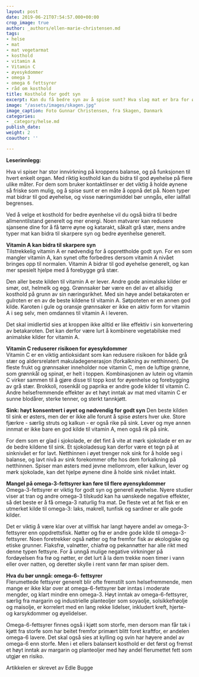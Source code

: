 ```yaml
---
layout: post
date: 2019-06-21T07:54:57.000+00:00
crop_image: true
author: _authors/ellen-marie-christensen.md
tags:
- helse
- mat
- mat vegetarmat
- kosthold
- vitamin A
- Vitamin C
- øyesykdommer
- omega 3
- omega 6 fettsyrer
- råd om kosthold
title: Kosthold for godt syn
excerpt: Kan du få bedre syn av å spise sunt? Hva slag mat er bra for øynene dine?
image: "/assets/images/skagen.jpg"
image_caption: Foto Gunnar Christensen, fra Skagen, Danmark
categories:
- _category/helse.md
publish_date: 
weight: 2
coauthor: ''

---
```

**Leserinnlegg:**

Hva vi spiser har stor innvirkning på kroppens balanse, og på funksjonen til hvert enkelt organ. Med riktig kosthold kan du bidra til god øyehelse på flere ulike måter. For dem som bruker kontaktlinser er det viktig å holde øynene så friske som mulig, og å spise sunt er en måte å oppnå det på. Noen typer mat bidrar til god øyehelse, og visse næringsmiddel bør unngås, eller iallfall begrenses.

Ved å velge et kosthold for bedre øyenhelse vil du også bidra til bedre allmenntilstand generelt og mer energi. Noen matvarer kan redusere sjansene dine for å få tørre øyne og katarakt, såkalt grå stær, mens andre typer mat kan bidra til skarpere syn og bedre øyenhelse generelt.

**Vitamin A kan bidra til skarpere syn**  
Tilstrekkelig vitamin A er nødvendig for å opprettholde godt syn. For en som mangler vitamin A, kan synet ofte forbedres dersom vitamin A nivået bringes opp til normalen. Vitamin A bidrar til god øyehelse generelt, og kan mer spesielt hjelpe med å forebygge grå stær.

Den aller beste kilden til vitamin A er lever. Andre gode animalske kilder er smør, ost, helmelk og egg. Grønnsaker bør være en del av et allsidig kosthold på grunn av sin næringsrikhet. Med sin høye andel betakaroten er gulroten er en av de beste kildene til vitamin A. Søtpoteten er en annen god kilde. Karoten i gule og oransje grønnsaker er ikke en aktiv form for vitamin A i seg selv, men omdannes til vitamin A i leveren.

Det skal imidlertid sies at kroppen ikke alltid er like effektiv i sin konvertering av betakaroten. Det kan derfor være lurt å kombinere vegetabilske med animalske kilder for vitamin A.

**Vitamin C reduserer risikoen for øyesykdommer**  
Vitamin C er en viktig antioksidant som kan redusere risikoen for både grå stær og aldersrelatert makuladegenerasjon (forkalkning av netthinnen). De fleste frukt og grønnsaker inneholder noe vitamin C, men de luftige grønne, som grønnkål og spinat, er helt i toppen. Kombinasjonen av lutein og vitamin C virker sammen til å gjøre disse til topp kost for øyenhelse og forebygging av grå stær. Brokkoli, rosenkål og paprika er andre gode kilder til vitamin C. Andre helsefremmende effekter av et høyt inntak av mat med vitamin C er sunne blodårer, sterke tenner, og sterkt tannkjøtt.

**Sink: høyt konsentrert i øyet og nødvendig for godt syn** Den beste kilden til sink er østers, men der er ikke alle forunt å spise østers hver uke. Store fjærkre - særlig struts og kalkun - er også rike på sink. Lever og mye annen innmat er ikke bare en god kilde til vitamin A, men også rik på sink.

For dem som er glad i sjokolade, er det fint å vite at mørk sjokolade er en av de bedre kildene til sink. Et sjokoladesug kan derfor være et tegn på at sinknivået er for lavt. Netthinnen i øyet trenger nok sink for å holde seg i balanse, og lavt nivå av sink forekommer ofte hos dem forkalkning på netthinnen. Spiser man østers med jevne mellomrom, eller kalkun, lever og mørk sjokolade, kan det hjelpe øynene dine å holde sink nivået intakt.

**Mangel på omega-3-fettsyrer kan føre til flere øyensykdommer**  
Omega-3-fettsyrer er viktig for godt syn og generell øyehelse. Nyere studier viser at tran og andre omega-3 tilskudd kan ha uønskede negative effekter, så det beste er å få omega-3 naturlig fra mat. De fleste vet at fet fisk er en utmerket kilde til omega-3: laks, makrell, tunfisk og sardiner er alle gode kilder.

Det er viktig å være klar over at villfisk har langt høyere andel av omega-3-fettsyrer enn oppdrettsfisk. Nøtter og frø er andre gode kilde til omega-3-fettsyrer. Noen foretrekker også nøtter og frø fremfor fisk av økologiske og etiske grunner. Flaksfrø, valnøtter, chiafrø og pekannøtter har alle rikt med denne typen fettsyre. For å unngå mulige negative virkninger på fordøyelsen fra frø og nøtter, er det lurt å la dem trekke noen timer i vann eller over natten, og deretter skylle i rent vann før man spiser dem.

**Hva du bør unngå: omega-6- fettsyrer**  
Flerumettede fettsyrer generelt blir ofte fremstilt som helsefremmende, men mange er ikke klar over at omega-6-fettsyrer bør inntas i moderate mengder, og klart mindre enn omega-3. Høyt inntak av omega-6-fettsyrer, særlig fra margarin og industrielle planteoljer som soyaolje, solsikkefrøolje og maisolje, er korrelert med en lang rekke lidelser, inkludert kreft, hjerte- og karsykdommer og øyelidelser.

Omega-6-fettsyrer finnes også i kjøtt som storfe, men dersom man får tak i kjøtt fra storfe som har beitet fremfor primært blitt foret kraftfor, er andelen omega-6 lavere. Det skal også sies at kylling og svin har høyere andel av omega-6 enn storfe. Men i et ellers balansert kosthold er det først og fremst et høyt inntak av margarin og planteoljer med høy andel flerumettet fett som utgjør en risiko.

Artikkelen er skrevet av Edle Bugge